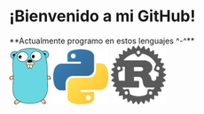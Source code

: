 <h1>¡Bienvenido a mi GitHub!</h1>
**Actualmente programo en estos lenguajes ^-^**
</br>
<img src="https://raw.githubusercontent.com/nezu-lab/nezu-lab/main/golang.png" alt="Go" width="75">
<img src="https://raw.githubusercontent.com/nezu-lab/nezu-lab/main/python.png" alt="Python" width="100">
<img src="https://raw.githubusercontent.com/nezu-lab/nezu-lab/main/rust.png" alt="Rust" width="100">
